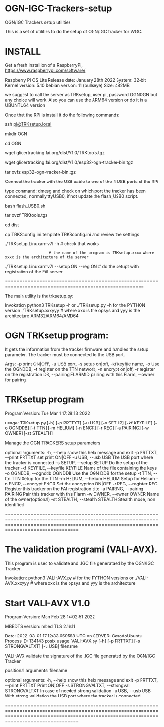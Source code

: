 # OGN-IGC-Trackers-setup
OGN/IGC Trackers setup utilities 

This is a set of utilities to do the setup of OGN/IGC tracker for WGC.

INSTALL
=======

Get a fresh installion of a RaspberryPi,    https://www.raspberrypi.com/software/

Raspberry Pi OS Lite
Release date: January 28th 2022
System: 32-bit
Kernel version: 5.10
Debian version: 11 (bullseye)
Size: 482MB

we suggest to call the server as TRKsetup, user pi, password OGNOGN   but any choice will work.
Also you can use the ARM64 version or do it in a UBUNTU64 version

Once that the RPi is install it do the following commands:

ssh pi@TRKsetup.local 

mkdir OGN

cd    OGN

wget glidertracking.fai.org/dist/V1.0/TRKtools.tgz

wget glidertracking.fai.org/dist/V1.0/esp32-ogn-tracker-bin.tgz

tar xvfz  esp32-ogn-tracker-bin.tgz

Connect the tracker with the USB cable to one of the 4 USB ports of the RPi

type command:   dmesg       and check on which port the tracker has been connected, normally ttyUSB0, if not update the flash_USB0 script.

bash flash_USB0.sh


tar xvzf TRKtools.tgz

cd dist

cp TRKSconfig.ini.template TRKSconfig.ini      and review the settings 

./TRKsetup.Linuxarmv7l -h                      	# check that works 

						# the name of the program is TRKsetup.xxxx where xxxx is the architecture of the server 

./TRKsetup.Linuxarmv7l --setup  ON --reg ON    	# do the setupt with registration of the FAI server


=======================================================================================================

The main utility is the trksetup.py:

Invokation   python3  TRKsetup -h      or     ./TRKsetup.py -h   for the PYTHON version
             ./TRKsetup.xxxyyy			# where xxx is the opsys and yyy is the architecture ARM32/ARM64/AMD64
             

OGN TRKsetup program:
==========================
It gets the information from the tracker firmware and handles the setup parameter.
The tracker must be connected to the USB port.


Args: -p print ON|OFF, -u USB port, -s setup on|off, -kf keyfile name, -o Use the OGNDDB, -t register on the TTN network, -n encrypt on|off, -r register on the registration DB, --pairing FLARMID pairing with this Flarm, --owner for pairing

TRKsetup program
================

Program Version: Tue Mar  1 17:28:13 2022

usage: TRKsetup.py [-h] [-p PRTTXT] [-u USB] [-s SETUP] [-kf KEYFILE] [-o OGNDDB] [-t TTN] [-m HELIUM] [-n ENCR] [-r REG] [-a PAIRING] [-w OWNER] [-st STEALTH]

Manage the OGN TRACKERS setup parameters

optional arguments:
  -h, --help            show this help message and exit
  -p PRTTXT, --print PRTTXT
                        set print ON|OFF
  -u USB, --usb USB     The USB port where the tracker is connected
  -s SETUP, --setup SETUP
                        Do the setup of the tracker
  -kf KEYFILE, --keyfile KEYFILE
                        Name of the file containing the keys
  -o OGNDDB, --ognddb OGNDDB
                        Use the OGN DDB for the setup
  -t TTN, --ttn TTN     Setup for the TTN
  -m HELIUM, --helium HELIUM
                        Setup for Helium
  -n ENCR, --encrypt ENCR
                        Set the encryption ON|OFF
  -r REG, --register REG
                        Register this tracker on the FAI registration site
  -a PAIRING, --pairing PAIRING
                        Pair this tracker with this Flarm
  -w OWNER, --owner OWNER
                        Name of the owner(optional)
  -st STEALTH, --stealth STEALTH
                        Stealth mode, non identified

============================================================================================================================================================================================


The validation programi (VALI-AVX).
===================================

This program is used to validate and .IGC file generataed by the OGN/IGC Tracker.


Invokation:
	python3 VALI-AVX.py				# for the PYTHON versions or
	./VALI-AVX.xxxyyy				# where xxx is the opsys and yyy is the architecture

Start VALI-AVX  V1.0
=====================
Program Version: Mon Feb 28 14:02:51 2022

MBEDTS version: mbed TLS 2.16.11

Date:  2022-03-01 17:12:33.659588 UTC on SERVER: CasadoUbuntu Process ID: 134143 posix
usage: VALI-AVX.py [-h] [-p PRTTXT] [-s STRONGVALTXT] [-u USB] filename

VALI-AVX validate the signature of the .IGC file generated by the OGN/IGC Tracker

positional arguments:
  filename

optional arguments:
  -h, --help            show this help message and exit
  -p PRTTXT, --print PRTTXT
                        Print ON|OFF
  -s STRONGVALTXT, --strongval STRONGVALTXT
                        In case of needed strong validation
  -u USB, --usb USB     With strong validation the USB port where the tracker is connected

============================================================================================================================================================================================
